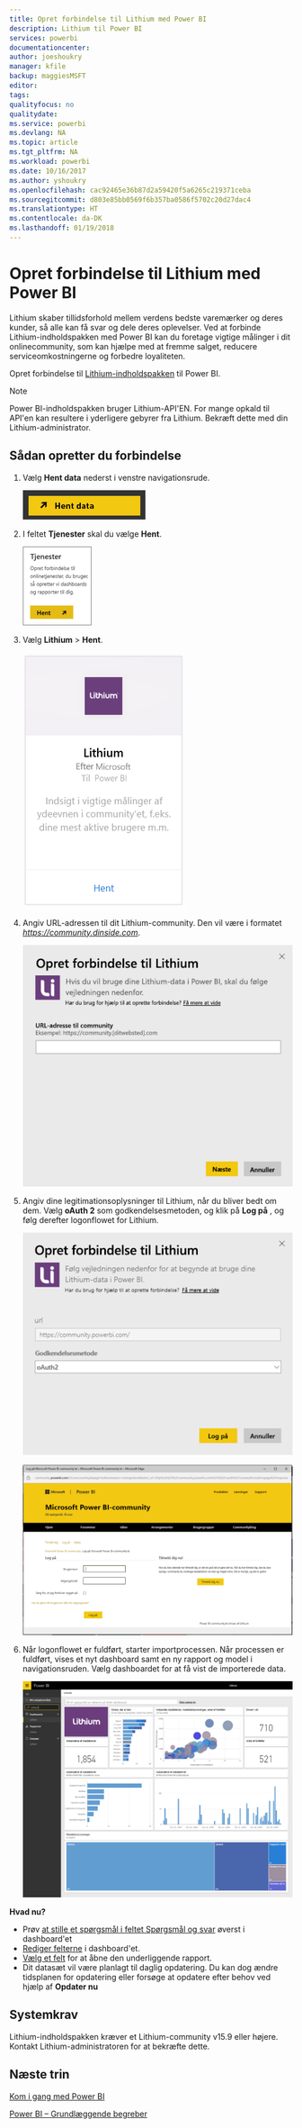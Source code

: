 ```yaml
---
title: Opret forbindelse til Lithium med Power BI
description: Lithium til Power BI
services: powerbi
documentationcenter: 
author: joeshoukry
manager: kfile
backup: maggiesMSFT
editor: 
tags: 
qualityfocus: no
qualitydate: 
ms.service: powerbi
ms.devlang: NA
ms.topic: article
ms.tgt_pltfrm: NA
ms.workload: powerbi
ms.date: 10/16/2017
ms.author: yshoukry
ms.openlocfilehash: cac92465e36b87d2a59420f5a6265c219371ceba
ms.sourcegitcommit: d803e85bb0569f6b357ba0586f5702c20d27dac4
ms.translationtype: HT
ms.contentlocale: da-DK
ms.lasthandoff: 01/19/2018
---
```

# <a name="connect-to-lithium-with-power-bi"></a>Opret forbindelse til Lithium med Power BI
Lithium skaber tillidsforhold mellem verdens bedste varemærker og deres kunder, så alle kan få svar og dele deres oplevelser. Ved at forbinde Lithium-indholdspakken med Power BI kan du foretage vigtige målinger i dit onlinecommunity, som kan hjælpe med at fremme salget, reducere serviceomkostningerne og forbedre loyaliteten. 

Opret forbindelse til [Lithium-indholdspakken](https://app.powerbi.com/getdata/services/lithium) til Power BI.

>[!NOTE]
>Power BI-indholdspakken bruger Lithium-API'EN. For mange opkald til API'en kan resultere i yderligere gebyrer fra Lithium. Bekræft dette med din Lithium-administrator.

## <a name="how-to-connect"></a>Sådan opretter du forbindelse
1. Vælg **Hent data** nederst i venstre navigationsrude.
   
   ![](media/service-connect-to-lithium/pbi_getdata.png) 
2. I feltet **Tjenester** skal du vælge **Hent**.
   
   ![](media/service-connect-to-lithium/pbi_getservices.png) 
3. Vælg **Lithium** \> **Hent**.
   
   ![](media/service-connect-to-lithium/lithiumconnect.png)
4. Angiv URL-adressen til dit Lithium-community. Den vil være i formatet *https://community.dinside.com*.
   
   ![](media/service-connect-to-lithium/params.png)
5. Angiv dine legitimationsoplysninger til Lithium, når du bliver bedt om dem. Vælg **oAuth 2** som godkendelsesmetoden, og klik på **Log på** , og følg derefter logonflowet for Lithium.
   
   ![](media/service-connect-to-lithium/creds.png)
   
   ![](media/service-connect-to-lithium/creds2.png)
6. Når logonflowet er fuldført, starter importprocessen. Når processen er fuldført, vises et nyt dashboard samt en ny rapport og model i navigationsruden. Vælg dashboardet for at få vist de importerede data.
   
    ![](media/service-connect-to-lithium/lithium.png)

**Hvad nu?**

* Prøv [at stille et spørgsmål i feltet Spørgsmål og svar](power-bi-q-and-a.md) øverst i dashboard'et
* [Rediger felterne](service-dashboard-edit-tile.md) i dashboard'et.
* [Vælg et felt](service-dashboard-tiles.md) for at åbne den underliggende rapport.
* Dit datasæt vil være planlagt til daglig opdatering. Du kan dog ændre tidsplanen for opdatering eller forsøge at opdatere efter behov ved hjælp af **Opdater nu**

## <a name="system-requirements"></a>Systemkrav
Lithium-indholdspakken kræver et Lithium-community v15.9 eller højere. Kontakt Lithium-administratoren for at bekræfte dette.

## <a name="next-steps"></a>Næste trin
[Kom i gang med Power BI](service-get-started.md)

[Power BI – Grundlæggende begreber](service-basic-concepts.md)

